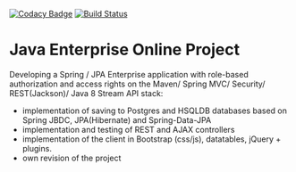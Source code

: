 [![Codacy Badge](https://app.codacy.com/project/badge/Grade/d1a6f6d0b4404f32bd59394074a3c1b6)](https://www.codacy.com/manual/javawebinar/topjava)
[![Build Status](https://travis-ci.org/JavaWebinar/topjava.svg?branch=master)](https://travis-ci.org/JavaWebinar/topjava)

Java Enterprise Online Project
===============================

Developing a Spring / JPA Enterprise application with role-based authorization and access rights on the Maven/ Spring MVC/ Security/ REST(Jackson)/ Java 8 Stream API stack:
- implementation of saving to Postgres and HSQLDB databases based on Spring JBDC, JPA(Hibernate) and Spring-Data-JPA
- implementation and testing of REST and AJAX controllers
- implementation of the client in Bootstrap (css/js), datatables, jQuery + plugins.
- own revision of the project

